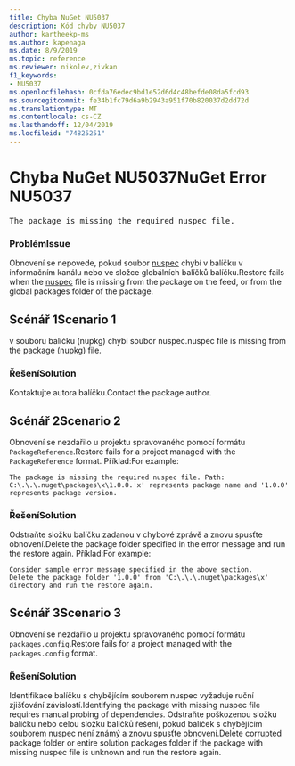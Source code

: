 ```yaml
---
title: Chyba NuGet NU5037
description: Kód chyby NU5037
author: kartheekp-ms
ms.author: kapenaga
ms.date: 8/9/2019
ms.topic: reference
ms.reviewer: nikolev,zivkan
f1_keywords:
- NU5037
ms.openlocfilehash: 0cfda76edec9bd1e52d6d4c48befde08da5fcd93
ms.sourcegitcommit: fe34b1fc79d6a9b2943a951f70b820037d2dd72d
ms.translationtype: MT
ms.contentlocale: cs-CZ
ms.lasthandoff: 12/04/2019
ms.locfileid: "74825251"
---
```

# <a name="nuget-error-nu5037"></a><span data-ttu-id="79364-103">Chyba NuGet NU5037</span><span class="sxs-lookup"><span data-stu-id="79364-103">NuGet Error NU5037</span></span>
<pre>The package is missing the required nuspec file.</pre>

### <a name="issue"></a><span data-ttu-id="79364-104">Problém</span><span class="sxs-lookup"><span data-stu-id="79364-104">Issue</span></span>

<span data-ttu-id="79364-105">Obnovení se nepovede, pokud soubor [nuspec](../nuspec.md) chybí v balíčku v informačním kanálu nebo ve složce globálních balíčků balíčku.</span><span class="sxs-lookup"><span data-stu-id="79364-105">Restore fails when the [nuspec](../nuspec.md) file is missing from the package on the feed, or from the global packages folder of the package.</span></span>

## <a name="scenario-1"></a><span data-ttu-id="79364-106">Scénář 1</span><span class="sxs-lookup"><span data-stu-id="79364-106">Scenario 1</span></span>

<span data-ttu-id="79364-107">v souboru balíčku (nupkg) chybí soubor nuspec.</span><span class="sxs-lookup"><span data-stu-id="79364-107">nuspec file is missing from the package (nupkg) file.</span></span>

### <a name="solution"></a><span data-ttu-id="79364-108">Řešení</span><span class="sxs-lookup"><span data-stu-id="79364-108">Solution</span></span>

<span data-ttu-id="79364-109">Kontaktujte autora balíčku.</span><span class="sxs-lookup"><span data-stu-id="79364-109">Contact the package author.</span></span> 

## <a name="scenario-2"></a><span data-ttu-id="79364-110">Scénář 2</span><span class="sxs-lookup"><span data-stu-id="79364-110">Scenario 2</span></span>

<span data-ttu-id="79364-111">Obnovení se nezdařilo u projektu spravovaného pomocí formátu `PackageReference`.</span><span class="sxs-lookup"><span data-stu-id="79364-111">Restore fails for a project managed with the `PackageReference` format.</span></span> <span data-ttu-id="79364-112">Příklad:</span><span class="sxs-lookup"><span data-stu-id="79364-112">For example:</span></span>

```
The package is missing the required nuspec file. Path: C:\.\.\.nuget\packages\x\1.0.0.'x' represents package name and '1.0.0' represents package version.
```

### <a name="solution"></a><span data-ttu-id="79364-113">Řešení</span><span class="sxs-lookup"><span data-stu-id="79364-113">Solution</span></span>

<span data-ttu-id="79364-114">Odstraňte složku balíčku zadanou v chybové zprávě a znovu spusťte obnovení.</span><span class="sxs-lookup"><span data-stu-id="79364-114">Delete the package folder specified in the error message and run the restore again.</span></span> <span data-ttu-id="79364-115">Příklad:</span><span class="sxs-lookup"><span data-stu-id="79364-115">For example:</span></span>

```
Consider sample error message specified in the above section.
Delete the package folder '1.0.0' from 'C:\.\.\.nuget\packages\x' directory and run the restore again.
```

## <a name="scenario-3"></a><span data-ttu-id="79364-116">Scénář 3</span><span class="sxs-lookup"><span data-stu-id="79364-116">Scenario 3</span></span>

<span data-ttu-id="79364-117">Obnovení se nezdařilo u projektu spravovaného pomocí formátu `packages.config`.</span><span class="sxs-lookup"><span data-stu-id="79364-117">Restore fails for a project managed with the `packages.config` format.</span></span>

### <a name="solution"></a><span data-ttu-id="79364-118">Řešení</span><span class="sxs-lookup"><span data-stu-id="79364-118">Solution</span></span>

<span data-ttu-id="79364-119">Identifikace balíčku s chybějícím souborem nuspec vyžaduje ruční zjišťování závislostí.</span><span class="sxs-lookup"><span data-stu-id="79364-119">Identifying the package with missing nuspec file requires manual probing of dependencies.</span></span> <span data-ttu-id="79364-120">Odstraňte poškozenou složku balíčku nebo celou složku balíčků řešení, pokud balíček s chybějícím souborem nuspec není známý a znovu spusťte obnovení.</span><span class="sxs-lookup"><span data-stu-id="79364-120">Delete corrupted package folder or entire solution packages folder if the package with missing nuspec file is unknown and run the restore again.</span></span>
